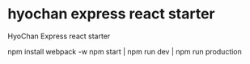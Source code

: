 # hyochan express react starter

HyoChan Express react starter

npm install
webpack -w
npm start | npm run dev | npm run production


